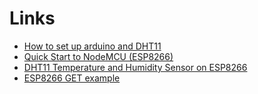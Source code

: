 # Links 

* [How to set up arduino and DHT11](http://www.circuitbasics.com/how-to-set-up-the-dht11-humidity-sensor-on-an-arduino/)
* [Quick Start to NodeMCU (ESP8266)](https://www.instructables.com/id/Quick-Start-to-Nodemcu-ESP8266-on-Arduino-IDE/)
* [DHT11 Temperature and Humidity Sensor on ESP8266](https://roboindia.com/tutorials/DHT11-NodeMCU-arduino)
* [ESP8266 GET example](https://techtutorialsx.com/2016/07/17/esp8266-http-get-requests/)